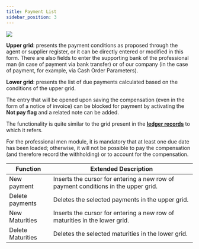 ```yaml
---
title: Payment List 
sidebar_position: 3
---
```


![](/img/it-it/finance-area/professional-men/compensations-management/payments-list/image01.png)

**Upper grid**: presents the payment conditions as proposed through the agent or supplier register, or it can be directly entered or modified in this form. There are also fields to enter the supporting bank of the professional man (in case of payment via bank transfer) or of our company (in the case of payment, for example, via Cash Order Parameters).



**Lower grid**: presents the list of due payments calculated based on the conditions of the upper grid.

The entry that will be opened upon saving the compensation (even in the form of a notice of invoice) can be blocked for payment by activating the **Not pay flag** and a related note can be added.

The functionality is quite similar to the grid present in the **[ledger records](/docs/finance-area/ledger-records/records/ledger-record)** to which it refers.



For the professional men module, it is mandatory that at least one due date has been loaded; otherwise, it will not be possible to pay the compensation (and therefore record the withholding) or to account for the compensation.



| Function | Extended Description |
| --- | --- |
| New payment | Inserts the cursor for entering a new row of payment conditions in the upper grid. |
| Delete payments | Deletes the selected payments in the upper grid. |
| New Maturities | Inserts the cursor for entering a new row of maturities in the lower grid. |
| Delete Maturities | Deletes the selected maturities in the lower grid. |